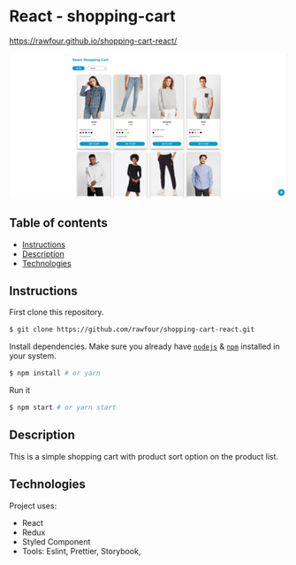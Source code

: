 # React - shopping-cart

https://rawfour.github.io/shopping-cart-react/

<img src="src/assets/screenshots/screenshot.PNG">

## Table of contents

- [Instructions](#Instructions)
- [Description](#Description)
- [Technologies](#Technologies)

## Instructions

First clone this repository.

```bash
$ git clone https://github.com/rawfour/shopping-cart-react.git
```

Install dependencies. Make sure you already have [`nodejs`](https://nodejs.org/en/) & [`npm`](https://www.npmjs.com/) installed in your system.

```bash
$ npm install # or yarn
```

Run it

```bash
$ npm start # or yarn start
```

## Description

This is a simple shopping cart with product sort option on the product list.

## Technologies

Project uses:

- React
- Redux
- Styled Component
- Tools: Eslint, Prettier, Storybook,
